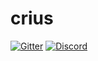 # crius

[![Gitter](https://badges.gitter.im/crius-engine/community.svg)](https://gitter.im/crius-engine/community?utm_source=badge&utm_medium=badge&utm_campaign=pr-badge)
[![Discord](https://img.shields.io/discord/685842947195011104?color=blue&logo=discord)](https://discordapp.com/channels/685842947195011104/685842947199205383)

